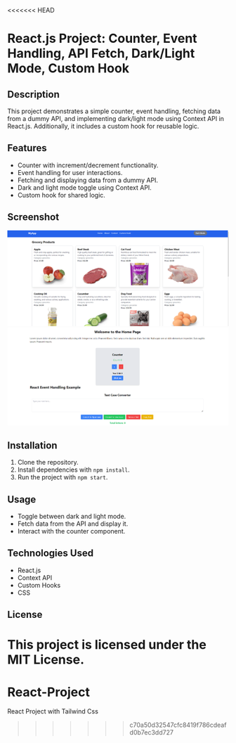 <<<<<<< HEAD
# React.js Project: Counter, Event Handling, API Fetch, Dark/Light Mode, Custom Hook

## Description
This project demonstrates a simple counter, event handling, fetching data from a dummy API, and implementing dark/light mode using Context API in React.js. Additionally, it includes a custom hook for reusable logic.

## Features
- Counter with increment/decrement functionality.
- Event handling for user interactions.
- Fetching and displaying data from a dummy API.
- Dark and light mode toggle using Context API.
- Custom hook for shared logic.

## Screenshot
![Project Screenshot](./screenshot1.png)
![Project Screenshot](./screenshot2.png)

## Installation
1. Clone the repository.
2. Install dependencies with `npm install`.
3. Run the project with `npm start`.

## Usage
- Toggle between dark and light mode.
- Fetch data from the API and display it.
- Interact with the counter component.

## Technologies Used
- React.js
- Context API
- Custom Hooks
- CSS

## License
This project is licensed under the MIT License.
=======
# React-Project
React Project with Tailwind Css 
>>>>>>> c70a50d32547cfc8419f786cdeafd0b7ec3dd727
